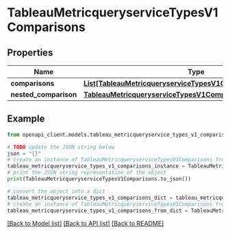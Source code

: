 # TableauMetricqueryserviceTypesV1Comparisons


## Properties

Name | Type | Description | Notes
------------ | ------------- | ------------- | -------------
**comparisons** | [**List[TableauMetricqueryserviceTypesV1ComparisonsComparison]**](TableauMetricqueryserviceTypesV1ComparisonsComparison.md) |  | [optional] 
**nested_comparison** | [**TableauMetricqueryserviceTypesV1ComparisonsComparison**](.md) |  | [optional] 

## Example

```python
from openapi_client.models.tableau_metricqueryservice_types_v1_comparisons import TableauMetricqueryserviceTypesV1Comparisons

# TODO update the JSON string below
json = "{}"
# create an instance of TableauMetricqueryserviceTypesV1Comparisons from a JSON string
tableau_metricqueryservice_types_v1_comparisons_instance = TableauMetricqueryserviceTypesV1Comparisons.from_json(json)
# print the JSON string representation of the object
print(TableauMetricqueryserviceTypesV1Comparisons.to_json())

# convert the object into a dict
tableau_metricqueryservice_types_v1_comparisons_dict = tableau_metricqueryservice_types_v1_comparisons_instance.to_dict()
# create an instance of TableauMetricqueryserviceTypesV1Comparisons from a dict
tableau_metricqueryservice_types_v1_comparisons_from_dict = TableauMetricqueryserviceTypesV1Comparisons.from_dict(tableau_metricqueryservice_types_v1_comparisons_dict)
```
[[Back to Model list]](../README.md#documentation-for-models) [[Back to API list]](../README.md#documentation-for-api-endpoints) [[Back to README]](../README.md)


